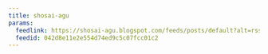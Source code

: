 ```yaml
---
title: shosai-agu
params:
  feedlink: https://shosai-agu.blogspot.com/feeds/posts/default?alt=rss
  feedid: 042d8e11e2e554d74ed9c5c07fcc01c2
---
```

